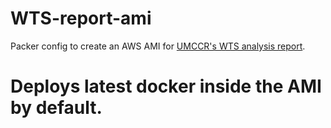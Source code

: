
# WTS-report-ami

Packer config to create an AWS AMI for [UMCCR's WTS analysis report](https://github.com/umccr/RNAseq-Analysis-Report).

Deploys latest docker inside the AMI by default.
=======
